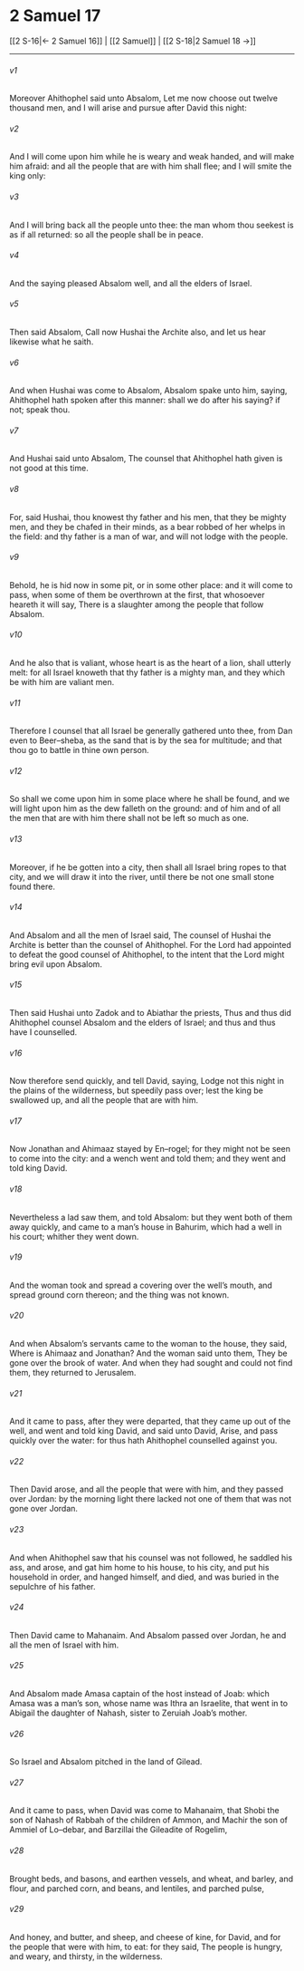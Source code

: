 # 2 Samuel 17

[[2 S-16|← 2 Samuel 16]] | [[2 Samuel]] | [[2 S-18|2 Samuel 18 →]]
***

###### v1
Moreover Ahithophel said unto Absalom, Let me now choose out twelve thousand men, and I will arise and pursue after David this night:
###### v2
And I will come upon him while he is weary and weak handed, and will make him afraid: and all the people that are with him shall flee; and I will smite the king only:
###### v3
And I will bring back all the people unto thee: the man whom thou seekest is as if all returned: so all the people shall be in peace.
###### v4
And the saying pleased Absalom well, and all the elders of Israel.
###### v5
Then said Absalom, Call now Hushai the Archite also, and let us hear likewise what he saith.
###### v6
And when Hushai was come to Absalom, Absalom spake unto him, saying, Ahithophel hath spoken after this manner: shall we do after his saying? if not; speak thou.
###### v7
And Hushai said unto Absalom, The counsel that Ahithophel hath given is not good at this time.
###### v8
For, said Hushai, thou knowest thy father and his men, that they be mighty men, and they be chafed in their minds, as a bear robbed of her whelps in the field: and thy father is a man of war, and will not lodge with the people.
###### v9
Behold, he is hid now in some pit, or in some other place: and it will come to pass, when some of them be overthrown at the first, that whosoever heareth it will say, There is a slaughter among the people that follow Absalom.
###### v10
And he also that is valiant, whose heart is as the heart of a lion, shall utterly melt: for all Israel knoweth that thy father is a mighty man, and they which be with him are valiant men.
###### v11
Therefore I counsel that all Israel be generally gathered unto thee, from Dan even to Beer–sheba, as the sand that is by the sea for multitude; and that thou go to battle in thine own person.
###### v12
So shall we come upon him in some place where he shall be found, and we will light upon him as the dew falleth on the ground: and of him and of all the men that are with him there shall not be left so much as one.
###### v13
Moreover, if he be gotten into a city, then shall all Israel bring ropes to that city, and we will draw it into the river, until there be not one small stone found there.
###### v14
And Absalom and all the men of Israel said, The counsel of Hushai the Archite is better than the counsel of Ahithophel. For the Lord had appointed to defeat the good counsel of Ahithophel, to the intent that the Lord might bring evil upon Absalom.
###### v15
Then said Hushai unto Zadok and to Abiathar the priests, Thus and thus did Ahithophel counsel Absalom and the elders of Israel; and thus and thus have I counselled.
###### v16
Now therefore send quickly, and tell David, saying, Lodge not this night in the plains of the wilderness, but speedily pass over; lest the king be swallowed up, and all the people that are with him.
###### v17
Now Jonathan and Ahimaaz stayed by En–rogel; for they might not be seen to come into the city: and a wench went and told them; and they went and told king David.
###### v18
Nevertheless a lad saw them, and told Absalom: but they went both of them away quickly, and came to a man’s house in Bahurim, which had a well in his court; whither they went down.
###### v19
And the woman took and spread a covering over the well’s mouth, and spread ground corn thereon; and the thing was not known.
###### v20
And when Absalom’s servants came to the woman to the house, they said, Where is Ahimaaz and Jonathan? And the woman said unto them, They be gone over the brook of water. And when they had sought and could not find them, they returned to Jerusalem.
###### v21
And it came to pass, after they were departed, that they came up out of the well, and went and told king David, and said unto David, Arise, and pass quickly over the water: for thus hath Ahithophel counselled against you.
###### v22
Then David arose, and all the people that were with him, and they passed over Jordan: by the morning light there lacked not one of them that was not gone over Jordan.
###### v23
And when Ahithophel saw that his counsel was not followed, he saddled his ass, and arose, and gat him home to his house, to his city, and put his household in order, and hanged himself, and died, and was buried in the sepulchre of his father.
###### v24
Then David came to Mahanaim. And Absalom passed over Jordan, he and all the men of Israel with him.
###### v25
And Absalom made Amasa captain of the host instead of Joab: which Amasa was a man’s son, whose name was Ithra an Israelite, that went in to Abigail the daughter of Nahash, sister to Zeruiah Joab’s mother.
###### v26
So Israel and Absalom pitched in the land of Gilead.
###### v27
And it came to pass, when David was come to Mahanaim, that Shobi the son of Nahash of Rabbah of the children of Ammon, and Machir the son of Ammiel of Lo–debar, and Barzillai the Gileadite of Rogelim,
###### v28
Brought beds, and basons, and earthen vessels, and wheat, and barley, and flour, and parched corn, and beans, and lentiles, and parched pulse,
###### v29
And honey, and butter, and sheep, and cheese of kine, for David, and for the people that were with him, to eat: for they said, The people is hungry, and weary, and thirsty, in the wilderness. 
